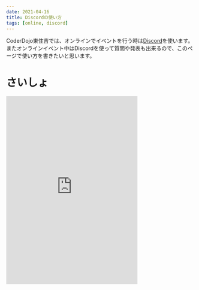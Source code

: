 ```yaml
---
date: 2021-04-16
title: Discordの使い方
tags: [online, discord]
---
```


CoderDojo東住吉では、オンラインでイベントを行う時は[Discord](http://discord.com/)を使います。  
またオンラインイベント中はDiscordを使って質問や発表も出来るので、このページで使い方を書きたいと思います。

# さいしょ

<iframe src="https://discord.com/widget?id=828093663749996614&theme=light" width="350" height="500" allowtransparency="true" frameborder="0" sandbox="allow-popups allow-popups-to-escape-sandbox allow-same-origin allow-scripts"></iframe>

